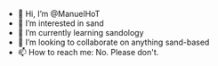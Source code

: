 - 👋 Hi, I’m @ManuelHoT
- 👀 I’m interested in sand
- 🌱 I’m currently learning sandology
- 💞️ I’m looking to collaborate on anything sand-based
- 📫 How to reach me: No.  Please don't.

<!---
ManuelHoT/ManuelHoT is a ✨ special ✨ repository because its `README.md` (this file) appears on your GitHub profile.
You can click the Preview link to take a look at your changes.
--->

